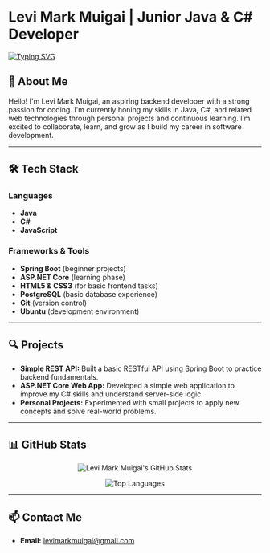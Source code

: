 # Levi Mark Muigai | Junior Java & C# Developer

<a href="https://git.io/typing-svg">
  <img src="https://readme-typing-svg.demolab.com?font=Fira+Code&pause=1000&color=F89820&width=435&lines=Junior+Developer;Java%2FC%23+Learner" alt="Typing SVG" />
</a>

## 👋 About Me

Hello! I'm Levi Mark Muigai, an aspiring backend developer with a strong passion for coding. I'm currently honing my skills in Java, C#, and related web technologies through personal projects and continuous learning. I’m excited to collaborate, learn, and grow as I build my career in software development.

---

## 🛠 Tech Stack

### Languages
- **Java**
- **C#**
- **JavaScript**

### Frameworks & Tools
- **Spring Boot** (beginner projects)
- **ASP.NET Core** (learning phase)
- **HTML5 & CSS3** (for basic frontend tasks)
- **PostgreSQL** (basic database experience)
- **Git** (version control)
- **Ubuntu** (development environment)

---

## 🔍 Projects

- **Simple REST API:** Built a basic RESTful API using Spring Boot to practice backend fundamentals.
- **ASP.NET Core Web App:** Developed a simple web application to improve my C# skills and understand server-side logic.
- **Personal Projects:** Experimented with small projects to apply new concepts and solve real-world problems.

---

## 📊 GitHub Stats

<p align="center">
  <img src="https://github-readme-stats.vercel.app/api?username=levimarkmuigai&show_icons=true&title_color=F89820&icon_color=F89820&text_color=ffffff&bg_color=2E2E2E" alt="Levi Mark Muigai's GitHub Stats" />
</p>

<p align="center">
  <img src="https://github-readme-stats.vercel.app/api/top-langs?username=levimarkmuigai&show_icons=true&layout=compact&title_color=F89820&icon_color=F89820&text_color=ffffff&bg_color=2E2E2E" alt="Top Languages" />
</p>

---

## 📫 Contact Me

- **Email:** [levimarkmuigai@gmail.com](mailto:levimarkmuigai@gmail.com)
